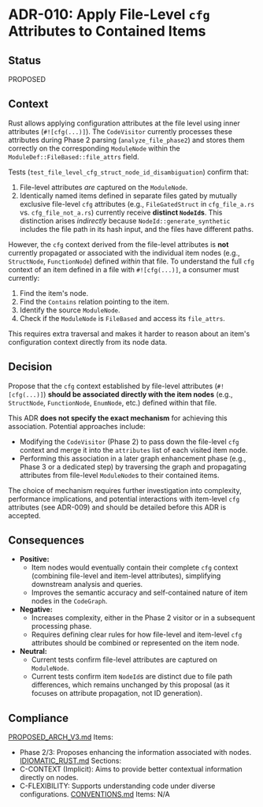 # ADR-010: Apply File-Level `cfg` Attributes to Contained Items

## Status
PROPOSED

## Context
Rust allows applying configuration attributes at the file level using inner attributes (`#![cfg(...)]`). The `CodeVisitor` currently processes these attributes during Phase 2 parsing (`analyze_file_phase2`) and stores them correctly on the corresponding `ModuleNode` within the `ModuleDef::FileBased::file_attrs` field.

Tests (`test_file_level_cfg_struct_node_id_disambiguation`) confirm that:
1.  File-level attributes *are* captured on the `ModuleNode`.
2.  Identically named items defined in separate files gated by mutually exclusive file-level `cfg` attributes (e.g., `FileGatedStruct` in `cfg_file_a.rs` vs. `cfg_file_not_a.rs`) currently receive **distinct `NodeId`s**. This distinction arises *indirectly* because `NodeId::generate_synthetic` includes the file path in its hash input, and the files have different paths.

However, the `cfg` context derived from the file-level attributes is **not** currently propagated or associated with the individual item nodes (e.g., `StructNode`, `FunctionNode`) defined *within* that file. To understand the full `cfg` context of an item defined in a file with `#![cfg(...)]`, a consumer must currently:
1.  Find the item's node.
2.  Find the `Contains` relation pointing to the item.
3.  Identify the source `ModuleNode`.
4.  Check if the `ModuleNode` is `FileBased` and access its `file_attrs`.

This requires extra traversal and makes it harder to reason about an item's configuration context directly from its node data.

## Decision
Propose that the `cfg` context established by file-level attributes (`#![cfg(...)]`) **should be associated directly with the item nodes** (e.g., `StructNode`, `FunctionNode`, `EnumNode`, etc.) defined within that file.

This ADR **does not specify the exact mechanism** for achieving this association. Potential approaches include:
- Modifying the `CodeVisitor` (Phase 2) to pass down the file-level `cfg` context and merge it into the `attributes` list of each visited item node.
- Performing this association in a later graph enhancement phase (e.g., Phase 3 or a dedicated step) by traversing the graph and propagating attributes from file-level `ModuleNode`s to their contained items.

The choice of mechanism requires further investigation into complexity, performance implications, and potential interactions with item-level `cfg` attributes (see ADR-009) and should be detailed before this ADR is accepted.

## Consequences
- **Positive:**
    - Item nodes would eventually contain their complete `cfg` context (combining file-level and item-level attributes), simplifying downstream analysis and queries.
    - Improves the semantic accuracy and self-contained nature of item nodes in the `CodeGraph`.
- **Negative:**
    - Increases complexity, either in the Phase 2 visitor or in a subsequent processing phase.
    - Requires defining clear rules for how file-level and item-level `cfg` attributes should be combined or represented on the item node.
- **Neutral:**
    - Current tests confirm file-level attributes are captured on `ModuleNode`.
    - Current tests confirm item `NodeId`s are distinct due to file path differences, which remains unchanged by this proposal (as it focuses on attribute propagation, not ID generation).

## Compliance
[PROPOSED_ARCH_V3.md](/PROPOSED_ARCH_V3.md) Items:
- Phase 2/3: Proposes enhancing the information associated with nodes.
[IDIOMATIC_RUST.md](ai_workflow/AI_Always_Instructions/IDIOMATIC_RUST.md) Sections:
- C-CONTEXT (Implicit): Aims to provide better contextual information directly on nodes.
- C-FLEXIBILITY: Supports understanding code under diverse configurations.
[CONVENTIONS.md](ai_workflow/AI_Always_Instructions/CONVENTIONS.md) Items: N/A
